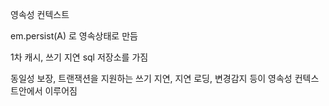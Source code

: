 영속성 컨텍스트

em.persist(A) 로 영속상태로 만듬

1차 캐시, 쓰기 지연 sql 저장소를 가짐


동일성 보장, 트랜잭션을 지원하는 쓰기 지연, 지연 로딩, 변경감지 등이 영속성 컨텍스트안에서 이루어짐  
